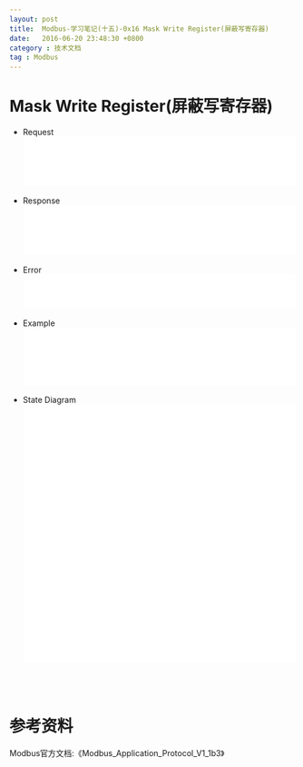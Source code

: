 ```yaml
---
layout: post
title:  Modbus-学习笔记(十五)-0x16 Mask Write Register(屏蔽写寄存器)
date:   2016-06-20 23:48:30 +0800
category : 技术文档
tag : Modbus
---
```


Mask Write Register(屏蔽写寄存器)
============================

+ Request
![Request](/images/blog/modbus/modbus-05-22-Mask-Write-Register/01_Request.png)

+ Response
![Response](/images/blog/modbus/modbus-05-22-Mask-Write-Register/02_Response.png)

+ Error
![Error](/images/blog/modbus/modbus-05-22-Mask-Write-Register/03_Error.png)

+ Example
![Example](/images/blog/modbus/modbus-05-22-Mask-Write-Register/04_Example.png)

+ State Diagram
![State Diagram](/images/blog/modbus/modbus-05-22-Mask-Write-Register/05_State_Diagram.png)


<br>
<br>

参考资料
================================

Modbus官方文档:《Modbus_Application_Protocol_V1_1b3》
